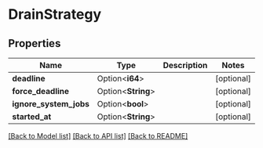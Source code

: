 # DrainStrategy

## Properties

Name | Type | Description | Notes
------------ | ------------- | ------------- | -------------
**deadline** | Option<**i64**> |  | [optional]
**force_deadline** | Option<**String**> |  | [optional]
**ignore_system_jobs** | Option<**bool**> |  | [optional]
**started_at** | Option<**String**> |  | [optional]

[[Back to Model list]](../README.md#documentation-for-models) [[Back to API list]](../README.md#documentation-for-api-endpoints) [[Back to README]](../README.md)


